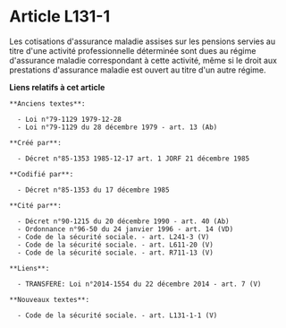 # Article L131-1

Les cotisations d'assurance maladie assises sur les pensions servies au titre d'une activité professionnelle déterminée sont
dues au régime d'assurance maladie correspondant à cette activité, même si le droit aux prestations d'assurance maladie est
ouvert au titre d'un autre régime.

**Liens relatifs à cet article**

	**Anciens textes**:

	  - Loi n°79-1129 1979-12-28
	  - Loi n°79-1129 du 28 décembre 1979 - art. 13 (Ab)

	**Créé par**:

	  - Décret n°85-1353 1985-12-17 art. 1 JORF 21 décembre 1985

	**Codifié par**:

	  - Décret n°85-1353 du 17 décembre 1985

	**Cité par**:

	  - Décret n°90-1215 du 20 décembre 1990 - art. 40 (Ab)
	  - Ordonnance n°96-50 du 24 janvier 1996 - art. 14 (VD)
	  - Code de la sécurité sociale. - art. L241-3 (V)
	  - Code de la sécurité sociale. - art. L611-20 (V)
	  - Code de la sécurité sociale. - art. R711-13 (V)

	**Liens**:

	  - TRANSFERE: Loi n°2014-1554 du 22 décembre 2014 - art. 7 (V)

	**Nouveaux textes**:

	  - Code de la sécurité sociale. - art. L131-1-1 (V)

